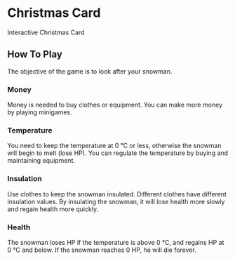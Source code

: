 # Christmas Card
 Interactive Christmas Card

 ## How To Play
  The objective of the game is to look after your snowman.

  ### Money
   Money is needed to buy clothes or equipment. You can make more money by playing minigames.

  ### Temperature
   You need to keep the temperature at 0 ℃ or less, otherwise the snowman will begin to melt (lose HP). You can regulate the temperature by buying and maintaining equipment.

  ### Insulation 
   Use clothes to keep the snowman insulated. Different clothes have different insulation values. By insulating the snowman, it will lose health more slowly and regain health more quickly.

  ### Health
   The snowman loses HP if the temperature is above 0 ℃, and regains HP at 0 ℃ and below. If the snowman reaches 0 HP, he will die forever.